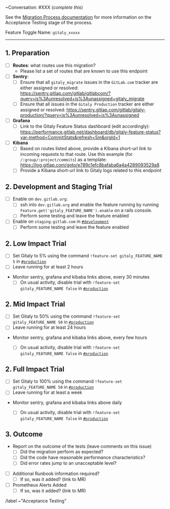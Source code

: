 ~Conversation: #XXX (*complete this*)

See the [Migration Process documentation](https://gitlab.com/gitlab-org/gitaly/blob/master/doc/MIGRATION_PROCESS.md#acceptance-testing-acceptance-testing)
for more information on the Acceptance Testing stage of the process.

Feature Toggle Name: `gitaly_xxxxx`

--------------------------------------------------------------------------------

## 1. Preparation

- [ ] **Routes**: what routes use this migration?
  - Please list a set of routes that are known to use this endpoint
- [ ] **Sentry**:
  - [ ] Ensure that all `gitaly_migrate` issues in the `GitLab.com` tracker are either assigned or resolved: https://sentry.gitlap.com/gitlab/gitlabcom/?query=is%3Aunresolved+is%3Aunassigned+gitaly_migrate
  - [ ] Ensure that all issues in the `Gitaly Production` tracker are either assigned or resolved: https://sentry.gitlap.com/gitlab/gitaly-production/?query=is%3Aunresolved+is%3Aunassigned
- [ ] **Grafana**
  - [ ] Link to the Gitaly Feature Status dashboard (edit accordingly): https://performance.gitlab.net/dashboard/db/gitaly-feature-status?var-method=CommitStats&refresh=5m&orgId=1
- [ ] **Kibana**
  - [ ] Based on routes listed above, provide a Kibana short-url link to incoming requests to that route. Use this example (for `/:group/:project/commits`) as a template: https://log.gitlap.com/goto/e789c1efc8bafaba6a4a4289093529a8
  - [ ] Provide a Kibana short-url link to Gitaly logs related to this endpoint

## 2. Development and Staging Trial

- [ ] Enable on `dev.gitlab.org`:
  - [ ] ssh into `dev.gitlab.org` and enable the feature running by running `Feature.get('gitaly_FEATURE_NAME').enable` on a rails console.
  - [ ] Perform some testing and leave the feature enabled
- [ ] Enable on `staging.gitlab.com` in [`#development`](https://gitlab.slack.com/messages/C02PF508L/)
  - [ ] Perform some testing and leave the feature enabled

## 2. Low Impact Trial

- [ ] Set Gitaly to 5% using the command `!feature-set gitaly_FEATURE_NAME 5` in [`#production`](https://gitlab.slack.com/messages/C101F3796/)
- [ ] Leave running for at least 2 hours
- Monitor sentry, grafana and kibaba links above, every 30 minutes
  - [ ] On usual activity, disable trial with `!feature-set gitaly_FEATURE_NAME false` in [`#production`](https://gitlab.slack.com/messages/C101F3796/)

## 2. Mid Impact Trial

- [ ] Set Gitaly to 50% using the command `!feature-set gitaly_FEATURE_NAME 50` in [`#production`](https://gitlab.slack.com/messages/C101F3796/)
- [ ] Leave running for at least 24 hours
- Monitor sentry, grafana and kibaba links above, every few hours
  - [ ] On usual activity, disable trial with `!feature-set gitaly_FEATURE_NAME false` in [`#production`](https://gitlab.slack.com/messages/C101F3796/)


## 2. Full Impact Trial

- [ ] Set Gitaly to 100% using the command `!feature-set gitaly_FEATURE_NAME 50` in [`#production`](https://gitlab.slack.com/messages/C101F3796/)
- [ ] Leave running for at least a week
- Monitor sentry, grafana and kibaba links above daily
  - [ ] On usual activity, disable trial with `!feature-set gitaly_FEATURE_NAME false` in [`#production`](https://gitlab.slack.com/messages/C101F3796/)


## 3. Outcome

  - Report on the outcome of the tests (leave comments on this issue)
    - [ ] Did the migration perform as expected?
    - [ ] Did the code have reasonable performance characteristics?
    - [ ] Did error rates jump to an unacceptable level?

  - [ ] Additional Runbook information required?
    - [ ] If so, was it added? (link to MR)
  - [ ] Prometheus Alerts Added
    - [ ] If so, was it added? (link to MR)

/label ~"Acceptance Testing"
